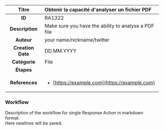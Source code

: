 | Titre                       | Obtenir la capacité d'analyser un fichier PDF         |
|:---------------------------:|:--------------------|
| **ID**                      | RA1322            |
| **Description**             | Make sure you have the ability to analyse a PDF file   |
| **Auteur**                  | your name/nickname/twitter        |
| **Creation Date**           | DD.MM.YYYY |
| **Catégorie**                | File      |
| **Étapes**                   || 
| **References** |<ul><li>[https://example.com](https://example.com)</li></ul>|

### Workflow

Description of the workflow for single Response Action in markdown format.  
Here newlines will be saved.  
